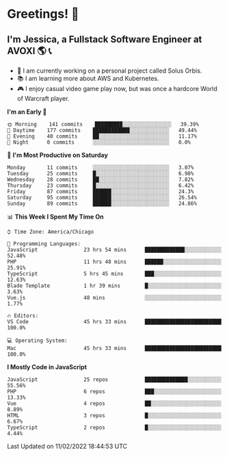 # Greetings! 🧠

## I'm Jessica, a Fullstack Software Engineer at AVOXI 🌎 📞

- 🌟 I am currently working on a personal project called Solus Orbis.
- 📚 I am learning more about AWS and Kubernetes.
- 🎮 I enjoy casual video game play now, but was once a hardcore World of Warcraft player.

<!--START_SECTION:waka-->
**I'm an Early 🐤** 

```text
🌞 Morning    141 commits    █████████░░░░░░░░░░░░░░░░   39.39% 
🌆 Daytime    177 commits    ████████████░░░░░░░░░░░░░   49.44% 
🌃 Evening    40 commits     ██░░░░░░░░░░░░░░░░░░░░░░░   11.17% 
🌙 Night      0 commits      ░░░░░░░░░░░░░░░░░░░░░░░░░   0.0%

```
📅 **I'm Most Productive on Saturday** 

```text
Monday       11 commits     ░░░░░░░░░░░░░░░░░░░░░░░░░   3.07% 
Tuesday      25 commits     █░░░░░░░░░░░░░░░░░░░░░░░░   6.98% 
Wednesday    28 commits     ██░░░░░░░░░░░░░░░░░░░░░░░   7.82% 
Thursday     23 commits     █░░░░░░░░░░░░░░░░░░░░░░░░   6.42% 
Friday       87 commits     ██████░░░░░░░░░░░░░░░░░░░   24.3% 
Saturday     95 commits     ██████░░░░░░░░░░░░░░░░░░░   26.54% 
Sunday       89 commits     ██████░░░░░░░░░░░░░░░░░░░   24.86%

```


📊 **This Week I Spent My Time On** 

```text
⌚︎ Time Zone: America/Chicago

💬 Programming Languages: 
JavaScript               23 hrs 54 mins      █████████████░░░░░░░░░░░░   52.48% 
PHP                      11 hrs 48 mins      ██████░░░░░░░░░░░░░░░░░░░   25.91% 
TypeScript               5 hrs 45 mins       ███░░░░░░░░░░░░░░░░░░░░░░   12.63% 
Blade Template           1 hr 39 mins        █░░░░░░░░░░░░░░░░░░░░░░░░   3.63% 
Vue.js                   48 mins             ░░░░░░░░░░░░░░░░░░░░░░░░░   1.77%

🔥 Editors: 
VS Code                  45 hrs 33 mins      █████████████████████████   100.0%

💻 Operating System: 
Mac                      45 hrs 33 mins      █████████████████████████   100.0%

```

**I Mostly Code in JavaScript** 

```text
JavaScript               25 repos            ██████████████░░░░░░░░░░░   55.56% 
PHP                      6 repos             ███░░░░░░░░░░░░░░░░░░░░░░   13.33% 
Vue                      4 repos             ██░░░░░░░░░░░░░░░░░░░░░░░   8.89% 
HTML                     3 repos             █░░░░░░░░░░░░░░░░░░░░░░░░   6.67% 
TypeScript               2 repos             █░░░░░░░░░░░░░░░░░░░░░░░░   4.44%

```



 Last Updated on 11/02/2022 18:44:53 UTC
<!--END_SECTION:waka-->

<!--
**jessikuh/jessikuh** is a ✨ _special_ ✨ repository because its `README.md` (this file) appears on your GitHub profile.

Here are some ideas to get you started:

- 🔭 I’m currently working on ...
- 🌱 I’m currently learning ...
- 👯 I’m looking to collaborate on ...
- 🤔 I’m looking for help with ...
- 💬 Ask me about ...
- 📫 How to reach me: ...
- 😄 Pronouns: ...
- ⚡ Fun fact: ...
-->
